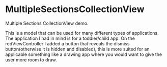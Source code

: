 # MultipleSectionsCollectionView
Multiple Sections CollectionView demo.

This is a model that can be used for many different types of applications.
The application I had in mind is for a toddler/child app. 
On the redViewController I added a button that reveals the dismiss button(otherwise it is hidden and disabled), this is more suited for an applicable something like a drawing app where you would want to give the user more room to draw.
